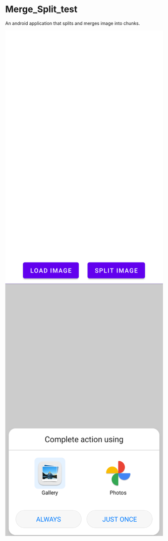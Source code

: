 # Merge_Split_test
 
An android application that splits and merges image into chunks.

<img src="/ScreenShots/Screen_1.png" width="500" height="800">
<img src="/ScreenShots/Screen_2.png" width="500" height="800">
